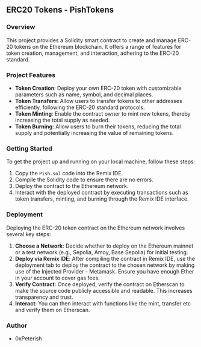 ## ERC20 Tokens - PishTokens

### Overview 

This project provides a Solidity smart contract to create and manage ERC-20 tokens on the Ethereum blockchain. It offers a range of features for token creation, management, and interaction, adhering to the ERC-20 standard.

### Project Features

- **Token Creation**: Deploy your own ERC-20 token with customizable parameters such as name, symbol, and decimal places.
- **Token Transfers**: Allow users to transfer tokens to other addresses efficiently, following the ERC-20 standard protocols.
- **Token Minting**: Enable the contract owner to mint new tokens, thereby increasing the total supply as needed.
- **Token Burning**: Allow users to burn their tokens, reducing the total supply and potentially increasing the value of remaining tokens.

### Getting Started

To get the project up and running on your local machine, follow these steps:

1. Copy the `Pish.sol` code into the Remix IDE.
2. Compile the Solidity code to ensure there are no errors.
3. Deploy the contract to the Ethereum network.
4. Interact with the deployed contract by executing transactions such as token transfers, minting, and burning through the Remix IDE interface.

### Deployment

Deploying the ERC-20 token contract on the Ethereum network involves several key steps:

1. **Choose a Network**: Decide whether to deploy on the Ethereum mainnet or a test network (e.g., Sepolia, Amoy, Base Sepolia) for initial testing.
2. **Deploy via Remix IDE**: After compiling the contract in Remix IDE, use the deployment tab to deploy the contract to the chosen network by making use of the Injected Provider - Metamask. Ensure you have enough Ether in your account to cover gas fees.
3. **Verify Contract**: Once deployed, verify the contract on Etherscan to make the source code publicly accessible and readable. This increases transparency and trust.
4. **Interact**: You can then interact with functions like the mint, transfer etc and verify them on Etherscan.

### Author

- 0xPeterish